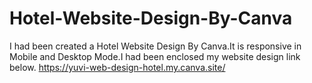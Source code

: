 # Hotel-Website-Design-By-Canva
  I had been created a Hotel Website Design By Canva.It is responsive in Mobile and Desktop Mode.I had been enclosed my website design link below.
https://yuvi-web-design-hotel.my.canva.site/
